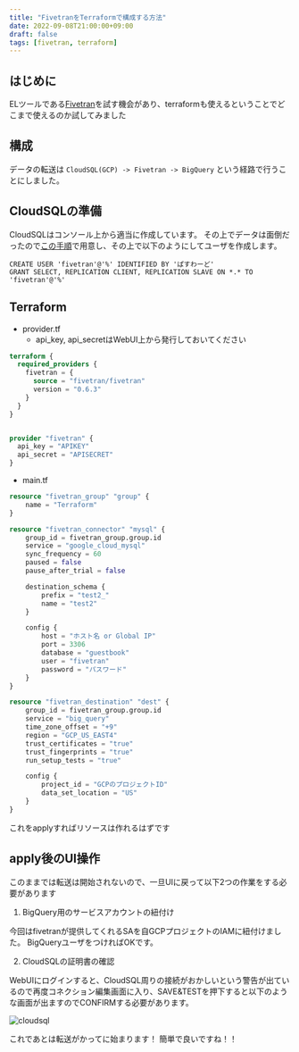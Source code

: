 ```yaml
---
title: "FivetranをTerraformで構成する方法"
date: 2022-09-08T21:00:00+09:00
draft: false
tags: [fivetran, terraform]
---
```


## はじめに
ELツールである[Fivetran](https://www.fivetran.com/)を試す機会があり、terraformも使えるということでどこまで使えるのか試してみました

## 構成

データの転送は `CloudSQL(GCP) -> Fivetran -> BigQuery` という経路で行うことにしました。

## CloudSQLの準備
CloudSQLはコンソール上から適当に作成しています。
その上でデータは面倒だったので[この手順](https://cloud.google.com/sql/docs/mysql/connect-instance-cloud-shell?hl=ja)で用意し、その上で以下のようにしてユーザを作成します。

```
CREATE USER 'fivetran'@'%' IDENTIFIED BY 'ぱすわーど'
GRANT SELECT, REPLICATION CLIENT, REPLICATION SLAVE ON *.* TO 'fivetran'@'%'
```

## Terraform

- provider.tf
  - api_key, api_secretはWebUI上から発行しておいてください
```terraform
terraform {
  required_providers {
    fivetran = {
      source = "fivetran/fivetran"
      version = "0.6.3"
    }
  }
}


provider "fivetran" {
  api_key = "APIKEY"
  api_secret = "APISECRET"
}
```

- main.tf
```terraform
resource "fivetran_group" "group" {
    name = "Terraform"
}

resource "fivetran_connector" "mysql" {
    group_id = fivetran_group.group.id
    service = "google_cloud_mysql"
    sync_frequency = 60
    paused = false
    pause_after_trial = false

    destination_schema {
        prefix = "test2_"
        name = "test2"
    }

    config {
        host = "ホスト名 or Global IP"
        port = 3306
        database = "guestbook"
        user = "fivetran"
        password = "パスワード"
    }
}

resource "fivetran_destination" "dest" {
    group_id = fivetran_group.group.id
    service = "big_query"
    time_zone_offset = "+9"
    region = "GCP_US_EAST4"
    trust_certificates = "true"
    trust_fingerprints = "true"
    run_setup_tests = "true"

    config {
        project_id = "GCPのプロジェクトID"
        data_set_location = "US"
    }
}
```

これをapplyすればリソースは作れるはずです

## apply後のUI操作
このままでは転送は開始されないので、一旦UIに戻って以下2つの作業をする必要があります

1. BigQuery用のサービスアカウントの紐付け

今回はfivetranが提供してくれるSAを自GCPプロジェクトのIAMに紐付けました。
BigQueryユーザをつければOKです。

2. CloudSQLの証明書の確認

WebUIにログインすると、CloudSQL周りの接続がおかしいという警告が出ているので再度コネクション編集画面に入り、SAVE&TESTを押下すると以下のような画面が出ますのでCONFIRMする必要があります。

![cloudsql](/images/fivetran.png)


これであとは転送がかってに始まります！
簡単で良いですね！！
